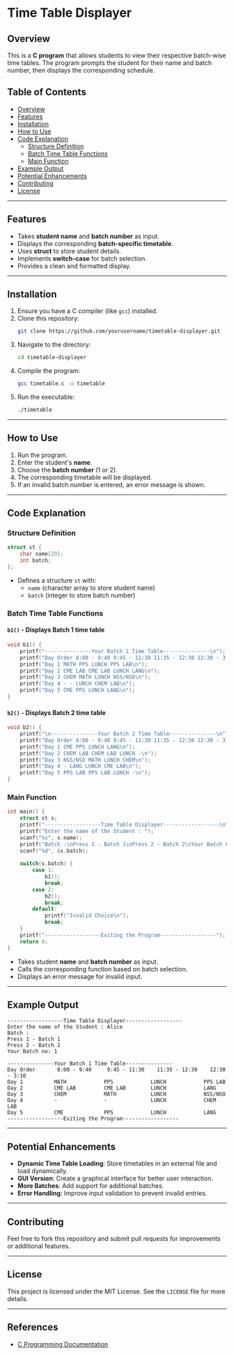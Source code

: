 # Time Table Displayer

## Overview
This is a **C program** that allows students to view their respective batch-wise time tables. The program prompts the student for their name and batch number, then displays the corresponding schedule.

## Table of Contents
- [Overview](#overview)
- [Features](#features)
- [Installation](#installation)
- [How to Use](#how-to-use)
- [Code Explanation](#code-explanation)
  - [Structure Definition](#structure-definition)
  - [Batch Time Table Functions](#batch-time-table-functions)
  - [Main Function](#main-function)
- [Example Output](#example-output)
- [Potential Enhancements](#potential-enhancements)
- [Contributing](#contributing)
- [License](#license)

---

## Features
- Takes **student name** and **batch number** as input.
- Displays the corresponding **batch-specific timetable**.
- Uses **struct** to store student details.
- Implements **switch-case** for batch selection.
- Provides a clean and formatted display.

---

## Installation
1. Ensure you have a C compiler (like `gcc`) installed.
2. Clone this repository:
   ```bash
   git clone https://github.com/yourusername/timetable-displayer.git
   ```
3. Navigate to the directory:
   ```bash
   cd timetable-displayer
   ```
4. Compile the program:
   ```bash
   gcc timetable.c -o timetable
   ```
5. Run the executable:
   ```bash
   ./timetable
   ```

---

## How to Use
1. Run the program.
2. Enter the student's **name**.
3. Choose the **batch number** (1 or 2).
4. The corresponding timetable will be displayed.
5. If an invalid batch number is entered, an error message is shown.

---

## Code Explanation
### Structure Definition
```c
struct st {
    char name[20];
    int batch;
};
```
- Defines a structure `st` with:
  - `name` (character array to store student name)
  - `batch` (integer to store batch number)

### Batch Time Table Functions
#### `b1()` - Displays **Batch 1** time table
```c
void b1() {
    printf("---------------Your Batch 1 Time Table---------------\n");
    printf("Day Order 8:00 - 9:40 9:45 - 11:30 11:35 - 12:30 12:30 - 3:10\n");
    printf("Day 1 MATH PPS LUNCH PPS LAB\n");
    printf("Day 2 CME LAB CME LAB LUNCH LANG\n");
    printf("Day 3 CHEM MATH LUNCH NSS/NSO\n");
    printf("Day 4 - - LUNCH CHEM LAB\n");
    printf("Day 5 CME PPS LUNCH LANG\n");
}
```

#### `b2()` - Displays **Batch 2** time table
```c
void b2() {
    printf("\n---------------Your Batch 2 Time Table---------------\n");
    printf("Day Order 8:00 - 9:40 9:45 - 11:30 11:35 - 12:30 12:30 - 3:10\n");
    printf("Day 1 CME PPS LUNCH LANG\n");
    printf("Day 2 CHEM LAB CHEM LAB LUNCH -\n");
    printf("Day 3 NSS/NSO MATH LUNCH CHEM\n");
    printf("Day 4 - LANG LUNCH CME LAB\n");
    printf("Day 5 PPS LAB PPS LAB LUNCH -\n");
}
```

### Main Function
```c
int main() {
    struct st s;
    printf("------------------Time Table Displayer------------------\n");
    printf("Enter the name of the Student : ");
    scanf("%s", s.name);
    printf("Batch :\nPress 1 - Batch 1\nPress 2 - Batch 2\nYour Batch no: ");
    scanf("%d", &s.batch);
    
    switch(s.batch) {
        case 1:
            b1();
            break;
        case 2:
            b2();
            break;
        default:
            printf("Invalid Choice\n");
            break;
    }
    printf("------------------Exiting the Program------------------");
    return 0;
}
```
- Takes student **name** and **batch number** as input.
- Calls the corresponding function based on batch selection.
- Displays an error message for invalid input.

---

## Example Output
```
------------------Time Table Displayer------------------
Enter the name of the Student : Alice
Batch :
Press 1 - Batch 1
Press 2 - Batch 2
Your Batch no: 1

---------------Your Batch 1 Time Table---------------
Day Order       8:00 - 9:40     9:45 - 11:30    11:35 - 12:30    12:30 - 3:10
Day 1          MATH            PPS            LUNCH            PPS LAB
Day 2          CME LAB         CME LAB        LUNCH            LANG
Day 3          CHEM            MATH           LUNCH            NSS/NSO
Day 4          -               -              LUNCH            CHEM LAB
Day 5          CME             PPS            LUNCH            LANG
------------------Exiting the Program------------------
```

---

## Potential Enhancements
- **Dynamic Time Table Loading**: Store timetables in an external file and load dynamically.
- **GUI Version**: Create a graphical interface for better user interaction.
- **More Batches**: Add support for additional batches.
- **Error Handling**: Improve input validation to prevent invalid entries.

---

## Contributing
Feel free to fork this repository and submit pull requests for improvements or additional features.

---

## License
This project is licensed under the MIT License. See the `LICENSE` file for more details.

---

## References
- [C Programming Documentation](https://devdocs.io/c/)

